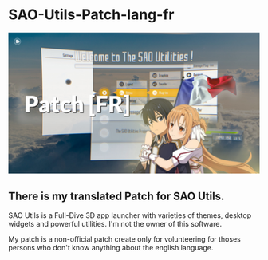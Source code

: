 # SAO-Utils-Patch-lang-fr

![SAO Utils Patch[FR]](Images/final.jpg)

## There is my translated Patch for SAO Utils.

SAO Utils is a Full-Dive 3D app launcher with varieties of themes, desktop widgets and powerful utilities. 
I'm not the owner of this software.

My patch is a non-official patch create only for volunteering for thoses persons who don't know anything about the english language.

